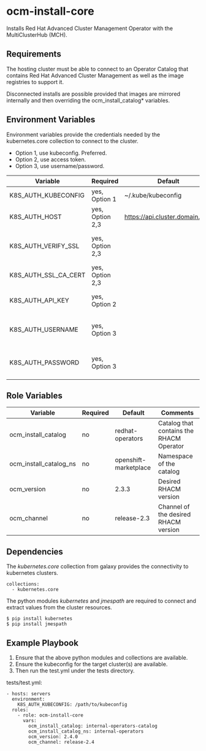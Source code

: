 ocm-install-core
================

Installs Red Hat Advanced Cluster Management Operator with the MultiClusterHub (MCH).


Requirements
------------

The hosting cluster must be able to connect to an Operator Catalog that contains Red Hat Advanced Cluster Management as well as the image registries to support it.

Disconnected installs are possible provided that images are mirrored internally and then overriding the ocm_install_catalog* variables.


Environment Variables
---------------------

Environment variables provide the credentials needed by the kubernetes.core collection to connect to the cluster.

* Option 1, use kubeconfig. Preferred.
* Option 2, use access token.
* Option 3, use username/password. 

| Variable                | Required           | Default                            | Comments                                 |
|-------------------------|--------------------|------------------------------------|------------------------------------------|
| K8S_AUTH_KUBECONFIG     | yes, Option 1      | ~/.kube/kubeconfig                 | Path to Kubeconfig                       |
| K8S_AUTH_HOST           | yes, Option 2,3    | https://api.cluster.domain.com     | URL to the cluster API                   |
| K8S_AUTH_VERIFY_SSL     | yes, Option 2,3    |                                    | Flag to enforce SSL verification         |
| K8S_AUTH_SSL_CA_CERT    | yes, Option 2,3    |                                    | Path to Certificate Authority            |
| K8S_AUTH_API_KEY        | yes, Option 2      |                                    | Token for a cluster-admin                |
| K8S_AUTH_USERNAME       | yes, Option 3      |                                    | Username for a cluster-admin             |
| K8S_AUTH_PASSWORD       | yes, Option 3      |                                    | Password for a cluster-admin             |


Role Variables
--------------

| Variable                | Required           | Default                            | Comments                                 |
|-------------------------|--------------------|------------------------------------|------------------------------------------|
| ocm_install_catalog     | no                 | redhat-operators                   | Catalog that contains the RHACM Operator |
| ocm_install_catalog_ns  | no                 | openshift-marketplace              | Namespace of the catalog                 |
| ocm_version             | no                 | 2.3.3                              | Desired RHACM version                    |
| ocm_channel             | no                 | release-2.3                        | Channel of the desired RHACM version     |


Dependencies
------------

The *kubernetes.core* collection from galaxy provides the connectivity to kubernetes clusters.

    collections:
      - kubernetes.core

The python modules *kubernetes* and *jmespath* are required to connect and extract values from the cluster resources.

    $ pip install kubernetes
    $ pip install jmespath


Example Playbook
----------------

1. Ensure that the above python modules and collections are available.
2. Ensure the kubeconfig for the target cluster(s) are available.
3. Then run the test.yml under the tests directory.

tests/test.yml:

    - hosts: servers
      environment:
        K8S_AUTH_KUBECONFIG: /path/to/kubeconfig
      roles:
        - role: ocm-install-core
          vars:
            ocm_install_catalog: internal-operators-catalog
            ocm_install_catalog_ns: internal-operators
            ocm_version: 2.4.0
            ocm_channel: release-2.4
